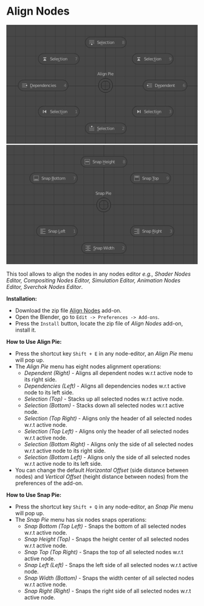 # Align Nodes
![](./align_pie_img.png?raw=true "Align Pie menu") ![](./snap_pie_img.png?raw=true "Snap Pie menu")

This tool allows to align the nodes in any nodes editor *e.g., Shader Nodes Editor, Compositing Nodes Editor, Simulation Editor, Animation Nodes Editor, Sverchok Nodes Editor*.

**Installation:**
- Download the zip file [Align Nodes](https://github.com/3DSinghVFX/align_nodes/archive/master.zip) add-on.
- Open the Blender, go to `Edit -> Preferences -> Add-ons`.
- Press the `Install` button, locate the zip file of *Align Nodes* add-on, install it.

**How to Use Align Pie:**
- Press the shortcut key `Shift + E` in any node-editor, an *Align Pie* menu will pop up.
- The *Align Pie* menu has eight nodes alignment operations:
  - *Dependent (Right)* - Aligns all dependent nodes w.r.t active node to its right side.
  - *Dependencies (Left)* - Aligns all dependencies nodes w.r.t active node to its left side.
  - *Selection (Top)* - Stacks up all selected nodes w.r.t active node.
  - *Selection (Bottom)* - Stacks down all selected nodes w.r.t active node.
  - *Selection (Top Right)* - Aligns only the header of all selected nodes w.r.t active node.
  - *Selection (Top Left)* - Aligns only the header of all selected nodes w.r.t active node.
  - *Selection (Bottom Right)* - Aligns only the side of all selected nodes w.r.t active node to its right side.
  - *Selection (Bottom Left)* - Aligns only the side of all selected nodes w.r.t active node to its left side.
- You can change the default *Horizontal Offset* (side distance between nodes) and *Vertical Offset* (height distance between nodes) from the preferences of the add-on.

**How to Use Snap Pie:**
- Press the shortcut key `Shift + Q` in any node-editor, an *Snap Pie* menu will pop up.
- The *Snap Pie* menu has six nodes snaps operations:
  - *Snap Bottom (Top Left)* - Snaps the bottom of all selected nodes w.r.t active node.
  - *Snap Height (Top)* - Snaps the height center of all selected nodes w.r.t active node.
  - *Snap Top (Top Right)* - Snaps the top of all selected nodes w.r.t active node.
  - *Snap Left (Left)* - Snaps the left side of all selected nodes w.r.t active node.
  - *Snap Width (Bottom)* - Snaps the width center of all selected nodes w.r.t active node.
  - *Snap Right (Right)* - Snaps the right side of all selected nodes w.r.t active node.
